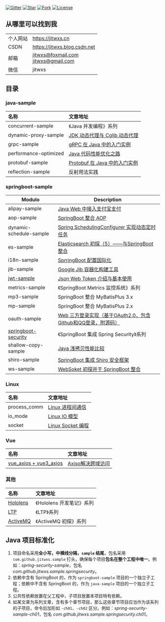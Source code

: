 [![Gitter](https://badges.gitter.im/jitwxs/blog.svg)](https://gitter.im/jitwxs/blog?utm_source=badge&utm_medium=badge&utm_campaign=pr-badge)
[![Star](https://img.shields.io/github/stars/jitwxs/blog-sample?color=green)](#)
[![Fork](https://img.shields.io/github/forks/jitwxs/blog-sample)](#)
[![License](https://img.shields.io/github/license/jitwxs/blog-sample?color=orange)](https://opensource.org/licenses/Apache-2.0)

## 从哪里可以找到我

|          |                                        |
| -------- | -------------------------------------- |
| 个人网站 | https://jitwxs.cn                      |
| CSDN     | https://jitwxs.blog.csdn.net           |
| 邮箱     | jitwxs@foxmail.com<br>jitwxs@gmail.com |
| 微信     | jitwxs                                 |

## 目录

### java-sample

| 名称 | 文章地址 |
|:---|:---|
|concurrent-sample|《Java 并发编程》系列|
|dynamic-proxy-sample|[JDK 动态代理与 Cglib 动态代理](https://www.jitwxs.cn/8ee3adf6.html)|
|grpc-sample|[gRPC 在 Java 中的入门实例](https://www.jitwxs.cn/d6535904.html)|
|performance-optimized|[Java 代码性能优化之路](https://www.jitwxs.cn/94186b3a.html)|
|protobuf-sample|[Protobuf 在 Java 中的入门实例](https://www.jitwxs.cn/a5b690ac.html)|
|reflection-sample|反射用法实践|

### springboot-sample

| Modulo                                       | Description                                                  |
| -------------------------------------------- | ------------------------------------------------------------ |
| alipay-sample                                | [Java Web 中接入支付宝支付](https://www.jitwxs.cn/ea57cb90.html) |
| aop-sample                                   | [SpringBoot 整合 AOP](https://www.jitwxs.cn/77bba914.html)   |
| dynamic-schedule-sample                      | [Spring SchedulingConfigurer 实现动态定时任务](https://www.jitwxs.cn/e4d53ddb.html) |
| es-sample                                    | [Elasticsearch 初探（5）——与SpringBoot整合](https://www.jitwxs.cn/79a2adb2.html) |
| i18n-sample                                  | [SprringBoot 配置国际化](https://www.jitwxs.cn/885663.html)  |
| jib-sample                                   | [Google Jib 容器化构建工具](https://www.jitwxs.cn/a526485e.html) |
| [jwt-sample](./springboot-sample/jwt-sample) | [Json Web Token 介绍与基本使用](https://www.jitwxs.cn/7ac4f061.html) |
| metrics-sample                               | 《SpringBoot Metrics 监控系统》系列                          |
| mp3-sample                                   | SpringBoot 整合 MyBatisPlus 3.x                              |
| mp-sample                                    | SpringBoot 整合 MyBatisPlus 2.x                              |
| oauth-sample                                 | [Web 三方登录实现（基于OAuth2.0，包含Github和QQ登录，附源码）](https://www.jitwxs.cn/33ad9e35.html) |
| [springboot-security](./springboot-security) | 《SpringBoot 集成 Spring Security》系列                      |
| shallow-copy-sample                          | [Java 浅拷贝性能比较](https://www.jitwxs.cn/a9fa88a0.html)   |
| shiro-sample                                 | [SpringBoot 集成 Shiro 安全框架](https://www.jitwxs.cn/30819bdf.html) |
| ws-sample                                    | [WebSoket 初探并于 SpringBoot 整合](https://www.jitwxs.cn/9af7a6d1.html) |

### Linux

| 名称 | 文章地址 |
|:---|:---|
|process_comm|[Linux 进程间通信](https://www.jitwxs.cn/6c8041c0.html)|
|io_mode|[Linux IO 模型](https://www.jitwxs.cn/3b3bd025.html)|
|socket|[Linux Socket 编程](https://www.jitwxs.cn/f2ee55a7.html)|

### Vue

| 名称 | 文章地址 |
|:---|:---|
|[vue_axios + vue3_axios](./Vue/vue_axios/README.md)|[Axiso解决跨域访问](https://www.jitwxs.cn/dad1fbe2.html)|

### 其他

| 名称 | 文章地址 |
|:---|:---|
|[Hololens](./Hololens/README.md)|《Hololens 开发笔记》系列|
|[LTP](./LTP/README.md)|《LTP》系列|
|[ActiveMQ](./ActiveMQ/README.md)|《ActiveMQ 初探》系列|

## Java 项目标准化

1. 项目命名采用**全小写，中横线分隔，`sample` 结尾**，包名采用`com.github.jitwxs.sample` 打头，确保每个项目**包名在整个工程中唯一**。例如：*spring-security-sample*，包名 *com.github.jitwxs.sample.springsecurity*。
2. 依赖中含有 SpringBoot 的，作为 `springboot-sample` 项目的一个独立子工程；依赖中不含有 SpringBoot 的，作为 `java-sample` 项目的一个独立子工程。
3. 公共性依赖放置在父工程中，子项目放置本项目特有依赖。
4. 如某文章为系列文章，含有多个章节项目，那么这些章节项目应当作为该系列的子项目，命令后加形如 `-ch01`、`-ch02` 区分。例如：*spring-security-sample-ch01*，包名 *com.github.jitwxs.sample.springsecurity.ch01*。
